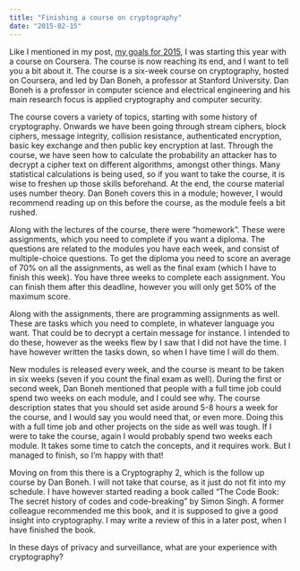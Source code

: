 ```yaml
---
title: "Finishing a course on cryptography"
date: "2015-02-15"
---
```


Like I mentioned in my post, [my goals for 2015](http://leiflarsen.org/2014/goals-2015 "My goals for 2015"), I was starting this year with a course on Coursera. The course is now reaching its end, and I want to tell you a bit about it. The course is a six-week course on cryptography, hosted on Coursera, and led by Dan Boneh, a professor at Stanford University. Dan Boneh is a professor in computer science and electrical engineering and his main research focus is applied cryptography and computer security.

The course covers a variety of topics, starting with some history of cryptography. Onwards we have been going through stream ciphers, block ciphers, message integrity, collision resistance, authenticated encryption, basic key exchange and then public key encryption at last. Through the course, we have seen how to calculate the probability an attacker has to decrypt a cipher text on different algorithms, amongst other things. Many statistical calculations is being used, so if you want to take the course, it is wise to freshen up those skills beforehand. At the end, the course material uses number theory. Dan Boneh covers this in a module; however, I would recommend reading up on this before the course, as the module feels a bit rushed.

Along with the lectures of the course, there were “homework”. These were assignments, which you need to complete if you want a diploma. The questions are related to the modules you have each week, and consist of multiple-choice questions. To get the diploma you need to score an average of 70% on all the assignments, as well as the final exam (which I have to finish this week). You have three weeks to complete each assignment. You can finish them after this deadline, however you will only get 50% of the maximum score.

Along with the assignments, there are programming assignments as well. These are tasks which you need to complete, in whatever language you want. That could be to decrypt a certain message for instance. I intended to do these, however as the weeks flew by I saw that I did not have the time. I have however written the tasks down, so when I have time I will do them.

New modules is released every week, and the course is meant to be taken in six weeks (seven if you count the final exam as well). During the first or second week, Dan Boneh mentioned that people with a full time job could spend two weeks on each module, and I could see why. The course description states that you should set aside around 5-8 hours a week for the course, and I would say you would need that, or even more. Doing this with a full time job and other projects on the side as well was tough. If I were to take the course, again I would probably spend two weeks each module. It takes some time to catch the concepts, and it requires work. But I managed to finish, so I’m happy with that!

Moving on from this there is a Cryptography 2, which is the follow up course by Dan Boneh. I will not take that course, as it just do not fit into my schedule. I have however started reading a book called “The Code Book: The secret history of codes and code-breaking” by Simon Singh. A former colleague recommended me this book, and it is supposed to give a good insight into cryptography. I may write a review of this in a later post, when I have finished the book.

In these days of privacy and surveillance, what are your experience with cryptography?
